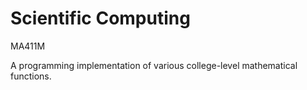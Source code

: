 # Scientific Computing
MA411M

A programming implementation of various college-level mathematical functions.
